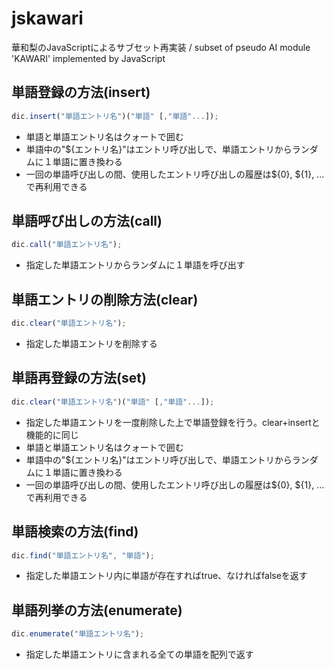 # jskawari
華和梨のJavaScriptによるサブセット再実装 / subset of pseudo AI module 'KAWARI' implemented by JavaScript

## 単語登録の方法(insert)

```javascript
dic.insert("単語エントリ名")("単語" [,"単語"...]);
```

- 単語と単語エントリ名はクォートで囲む
- 単語中の"${エントリ名}"はエントリ呼び出しで、単語エントリからランダムに１単語に置き換わる
- 一回の単語呼び出しの間、使用したエントリ呼び出しの履歴は${0}, ${1}, ...で再利用できる

## 単語呼び出しの方法(call)
```javascript
dic.call("単語エントリ名");
```

- 指定した単語エントリからランダムに１単語を呼び出す

## 単語エントリの削除方法(clear)
```javascript
dic.clear("単語エントリ名");
```

- 指定した単語エントリを削除する

## 単語再登録の方法(set)
```javascript
dic.clear("単語エントリ名")("単語" [,"単語"...]);
```

- 指定した単語エントリを一度削除した上で単語登録を行う。clear+insertと機能的に同じ
- 単語と単語エントリ名はクォートで囲む
- 単語中の"${エントリ名}"はエントリ呼び出しで、単語エントリからランダムに１単語に置き換わる
- 一回の単語呼び出しの間、使用したエントリ呼び出しの履歴は${0}, ${1}, ...で再利用できる

## 単語検索の方法(find)
```javascript
dic.find("単語エントリ名", "単語");
```

- 指定した単語エントリ内に単語が存在すればtrue、なければfalseを返す

## 単語列挙の方法(enumerate)
```javascript
dic.enumerate("単語エントリ名");
```

- 指定した単語エントリに含まれる全ての単語を配列で返す
